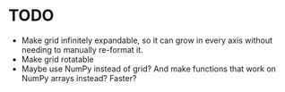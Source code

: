 # TODO
* Make grid infinitely expandable, so it can grow in every axis without needing to manually re-format it.
* Make grid rotatable
* Maybe use NumPy instead of grid? And make functions that work on NumPy arrays instead? Faster?
